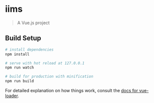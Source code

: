 # iims

> A Vue.js project

## Build Setup

``` bash
# install dependencies
npm install

# serve with hot reload at 127.0.0.1
npm run watch

# build for production with minification
npm run build
```

For detailed explanation on how things work, consult the [docs for vue-loader](http://vuejs.github.io/vue-loader).
